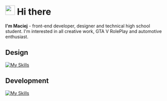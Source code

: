 # <img src="https://user-images.githubusercontent.com/29491322/158017321-2eb04161-6400-4eea-938b-ed201b42345c.gif" width="30px"> Hi there


**I'm Maciej** - front-end developer, designer and technical high school student. I'm interested in all creative work, GTA V RolePlay and automotive enthusiast.

## Design
[![My Skills](https://skillicons.dev/icons?i=ps,ai,pr,ae,figma)](https://skillicons.dev)

## Development
[![My Skills](https://skillicons.dev/icons?i=html,css,js,ts,sass,jquery,docker,git,react,vue,lua,php,mysql,svg,linux)](https://skillicons.dev)





<!--
**maciejkurzak/maciejkurzak** is a ✨ _special_ ✨ repository because its `README.md` (this file) appears on your GitHub profile.

Here are some ideas to get you started:

- 🔭 I’m currently working on ...
- 🌱 I’m currently learning ...
- 👯 I’m looking to collaborate on ...
- 🤔 I’m looking for help with ...
- 💬 Ask me about ...
- 📫 How to reach me: ...
- 😄 Pronouns: ...
- ⚡ Fun fact: ...
-->
